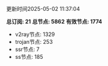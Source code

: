 更新时间2025-05-02 11:37:04

**总订阅: 21**
**总节点: 5862**
**有效节点: 1774**
- v2ray节点: 1329
- trojan节点: 253
- ssr节点: 7
- ss节点: 185
